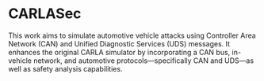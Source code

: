 # CARLASec
This work aims to simulate automotive vehicle attacks using Controller Area Network (CAN) and Unified Diagnostic Services (UDS) messages. It enhances the original CARLA simulator by incorporating a CAN bus, in-vehicle network, and automotive protocols—specifically CAN and UDS—as well as safety analysis capabilities.
